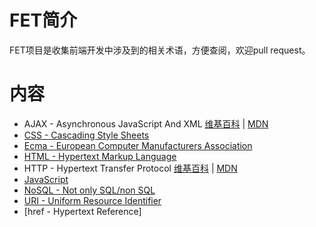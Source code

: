 # FET简介

FET项目是收集前端开发中涉及到的相关术语，方便查阅，欢迎pull request。

# 内容

* AJAX - Asynchronous JavaScript And XML [维基百科](https://zh.wikipedia.org/wiki/AJAX) | [MDN](https://developer.mozilla.org/zh-CN/docs/Web/Guide/AJAX)
* [CSS - Cascading Style Sheets](https://zh.wikipedia.org/wiki/%E5%B1%82%E5%8F%A0%E6%A0%B7%E5%BC%8F%E8%A1%A8)
* [Ecma - European Computer Manufacturers Association](https://zh.wikipedia.org/wiki/Ecma_International)
* [HTML - Hypertext Markup Language](https://zh.wikipedia.org/wiki/HTML)
* HTTP - Hypertext Transfer Protocol [维基百科](https://zh.wikipedia.org/wiki/%E8%B6%85%E6%96%87%E6%9C%AC%E4%BC%A0%E8%BE%93%E5%8D%8F%E8%AE%AE) | [MDN](https://developer.mozilla.org/zh-CN/docs/Web/HTTP)
* [JavaScript](https://zh.wikipedia.org/wiki/JavaScript)
* [NoSQL - Not only SQL/non SQL](https://zh.wikipedia.org/wiki/NoSQL)
* [URI - Uniform Resource Identifier](https://zh.wikipedia.org/wiki/%E7%BB%9F%E4%B8%80%E8%B5%84%E6%BA%90%E6%A0%87%E5%BF%97%E7%AC%A6)
* [href - Hypertext Reference]